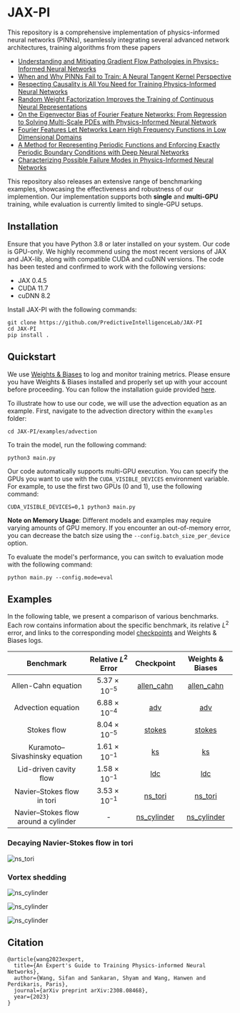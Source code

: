 # JAX-PI

This repository is a comprehensive implementation of physics-informed neural networks (PINNs), seamlessly integrating several advanced network architectures, training algorithms from these papers 

- [Understanding and Mitigating Gradient Flow Pathologies in Physics-Informed Neural Networks](https://epubs.siam.org/doi/10.1137/20M1318043)
- [When and Why PINNs Fail to Train: A Neural Tangent Kernel Perspective](https://www.sciencedirect.com/science/article/pii/S002199912100663X?casa_token=YlzVQK6hGy8AAAAA:bKwMNg70UoeEuisR1cd1KZnR20xspdvYp1dM4jLkl_wfVDX7O1j2IOlGZsYnC4esu7YcMaO_WOIC)
- [Respecting Causality is All You Need for Training Physics-Informed Neural Networks](https://arxiv.org/abs/2203.07404)
- [Random Weight Factorization Improves the Training of Continuous Neural Representations](https://arxiv.org/abs/2210.01274)
- [On the Eigenvector Bias of Fourier Feature Networks: From Regression to Solving Multi-Scale PDEs with Physics-Informed Neural Network](https://www.sciencedirect.com/science/article/abs/pii/S0045782521002759)
- [Fourier Features Let Networks Learn High Frequency Functions in Low Dimensional Domains](https://arxiv.org/abs/2006.10739)
- [A Method for Representing Periodic Functions and Enforcing Exactly Periodic Boundary Conditions with Deep Neural Networks](https://www.sciencedirect.com/science/article/abs/pii/S0021999121001376)
- [Characterizing Possible Failure Modes in Physics-Informed Neural Networks](https://arxiv.org/abs/2109.01050)


This  repository also releases an extensive range of benchmarking examples, showcasing the effectiveness and robustness of our implemention.
Our implementation supports both **single** and **multi-GPU** training, while evaluation is currently limited to
single-GPU setups.

## Installation

Ensure that you have Python 3.8 or later installed on your system.
Our code is GPU-only.
We highly recommend using the most recent versions of JAX and JAX-lib, along with compatible CUDA and cuDNN versions.
The code has been tested and confirmed to work with the following versions:

- JAX 0.4.5
- CUDA 11.7
- cuDNN 8.2


Install JAX-PI with the following commands:

``` 
git clone https://github.com/PredictiveIntelligenceLab/JAX-PI
cd JAX-PI
pip install .
```

## Quickstart

We use [Weights & Biases](https://wandb.ai/site) to log and monitor training metrics. 
Please ensure you have Weights & Biases installed and properly set up with your account before proceeding. 
You can follow the installation guide provided [here](https://docs.wandb.ai/quickstart).

To illustrate how to use our code, we will use the advection equation as an example. 
First, navigate to the advection directory within the `examples` folder:

``` 
cd JAX-PI/examples/advection
``` 
To train the model, run the following command:
```
python3 main.py 
```

Our code automatically supports multi-GPU execution. 
You can specify the GPUs you want to use with the `CUDA_VISIBLE_DEVICES` environment variable. For example, to use the first two GPUs (0 and 1), use the following command:

```
CUDA_VISIBLE_DEVICES=0,1 python3 main.py
```

**Note on Memory Usage**: Different models and examples may require varying amounts of GPU memory. 
If you encounter an out-of-memory error, you can decrease the batch size using the `--config.batch_size_per_device` option.

To evaluate the model's performance, you can switch to evaluation mode with the following command:

```
python main.py --config.mode=eval
```


## Examples

In the following table, we present a comparison of various benchmarks. Each row contains information about the specific benchmark, 
its relative $L^2$ error, and links to the corresponding model [checkpoints](https://drive.google.com/drive/folders/1tc-fASoUmwJTZ4omwsbz1uhdgEGS4z09?usp=drive_link) and Weights & Biases logs. 


| **Benchmark**                          | **Relative $L^2$ Error** |                                                                                     **Checkpoint**                                                                                      | **Weights & Biases** |
|:--------------------------------------:|:------------------------:|:---------------------------------------------------------------------------------------------------------------------------------------------------------------------------------------:|:--------------------:|
| Allen-Cahn equation                    |  $5.37 \times 10^{-5}$   |                                          [allen_cahn](https://drive.google.com/drive/folders/1MJihlw87l9YiVVLA8JBtCubf8PB6hPZY?usp=drive_link)                                          |  [allen_cahn](https://wandb.ai/jaxpi/allen_cahn?workspace=user-sifanw)  |
| Advection equation                     |  $6.88 \times 10^{-4}$   |                                             [adv](https://drive.google.com/drive/folders/19BEmUYsHWvsj7wgjnpzCxk9NRX70806C?usp=drive_link)                                              |     [adv](https://wandb.ai/jaxpi/adv?workspace=user-sifanw)      |
| Stokes flow                            |  $8.04 \times 10^{-5}$   |                                            [stokes](https://drive.google.com/drive/folders/11T5ht2LGmIZigIKiLvpyUMbSxlrxb1sF?usp=drive_link)                                            |    [stokes](https://wandb.ai/jaxpi/stokes?workspace=user-sifanw)    |
| Kuramoto–Sivashinsky equation          |  $1.61 \times 10^{-1}$   |                                              [ks](https://drive.google.com/drive/folders/1haoDhCUfCq69ptsA2qgiX8yGhwGLbLaT?usp=drive_link)                                              |      [ks](https://wandb.ai/jaxpi/ks?workspace=user-sifanw)      |
| Lid-driven cavity flow                 |  $1.58 \times 10^{-1}$   |                                             [ldc](https://drive.google.com/drive/folders/14bUqullVYHhb68kdwK_lkhzjtvF74nQl?usp=drive_link)                                              |     [ldc](https://wandb.ai/jaxpi/ldc?workspace=user-sifanw)      |
| Navier–Stokes flow in tori             |  $3.53 \times 10^{-1}$   |                                           [ns_tori](https://drive.google.com/drive/folders/1n2k2613BWWLcug3CI4i3ZQnBvgrHS1Ph?usp=drive_link)                                            |     [ns_tori](https://wandb.ai/jaxpi/ns_tori?workspace=user-sifanw)     |
| Navier–Stokes flow around a cylinder   |            -             |                                         [ns_cylinder](https://drive.google.com/drive/folders/1wy_SJUMPOMFM19P9ChGu_cRlk99VRdZ1?usp=drive_link)                                          |     [ns_cylinder](https://wandb.ai/jaxpi/ns_unsteady_cylinder?workspace=user-sifanw)     |


### Decaying Navier-Stokes flow in tori

![ns_tori](examples/ns_tori/figures/ns_animation.gif)

### Vortex shedding
![ns_cylinder](examples/ns_unsteady_cylinder/figures/ns_cylinder_u.gif)

![ns_cylinder](examples/ns_unsteady_cylinder/figures/ns_cylinder_v.gif)

![ns_cylinder](examples/ns_unsteady_cylinder/figures/ns_cylinder_w.gif)


## Citation

    @article{wang2023expert,
      title={An Expert's Guide to Training Physics-informed Neural Networks},
      author={Wang, Sifan and Sankaran, Shyam and Wang, Hanwen and Perdikaris, Paris},
      journal={arXiv preprint arXiv:2308.08468},
      year={2023}
    }




